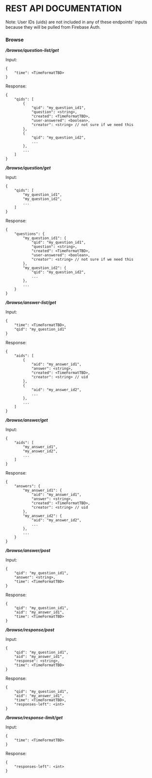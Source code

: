 # REST API DOCUMENTATION


Note: User IDs (uids) are not included in any of these endpoints' inputs because they will be pulled from Firebase Auth.

### Browse

***/browse/question-list/get***

Input:

```
{
    "time": <TimeFormatTBD>
}
```

Response: 

```
{
    "qids": [
        {
            "qid": "my_question_id1", 
            "question": <string>,
            "created": <TimeFormatTBD>,
            "user-answered": <boolean>,
            "creator": <string> // not sure if we need this
        }, 
        {
            "qid": "my_question_id2", 
            ...
        }, 
        ...
    ]
}
```

***/browse/question/get***

Input:

```
{
    "qids": [
        "my_question_id1", 
        "my_question_id2",
        ...
    ]
}
```

Response: 

```
{
    "questions": {
        "my_question_id1": {
            "qid": "my_question_id1",
            "question": <string>,
            "created": <TimeFormatTBD>,
            "user-answered": <boolean>,
            "creator": <string> // not sure if we need this
        }, 
        "my_question_id2": {
            "qid": "my_question_id2", 
            ...
        }, 
        ...
    }
}
```

***/browse/answer-list/get***

Input:

```
{
    "time": <TimeFormatTBD>,
    "qid": "my_question_id1"
}
```

Response: 

```
{
    "aids": [
        {
            "aid": "my_answer_id1", 
            "answer": <string>,
            "created": <TimeFormatTBD>,
            "creator": <string> // uid
        }, 
        {
            "aid": "my_answer_id2", 
            ...
        }, 
        ...
    ]
}
```

***/browse/answer/get***

Input:

```
{
    "aids": [
        "my_answer_id1", 
        "my_answer_id2",
        ...
    ]
}
```

Response: 

```
{
    "answers": {
        "my_answer_id1": {
            "aid": "my_answer_id1", 
            "answer": <string>,
            "created": <TimeFormatTBD>,
            "creator": <string> // uid
        }, 
        "my_answer_id2": {
            "aid": "my_answer_id2", 
            ...
        }, 
        ...
    }
}
```

***/browse/answer/post***

Input:

```
{
    "qid": "my_question_id1",
    "answer": <string>,
    "time": <TimeFormatTBD>
}
```

Response: 

```
{
    "qid": "my_question_id1",
    "aid": "my_answer_id1",
    "time": <TimeFormatTBD>
}
```

***/browse/response/post***

Input:

```
{
    "qid": "my_question_id1",
    "aid": "my_answer_id1",
    "response": <string>,
    "time": <TimeFormatTBD>
}
```

Response: 

```
{
    "qid": "my_question_id1",
    "aid": "my_answer_id1",
    "time": <TimeFormatTBD>, 
    "responses-left": <int>
}
```

***/browse/response-limit/get***

Input:

```
{
    "time": <TimeFormatTBD>
}
```

Response: 

```
{
    "responses-left": <int>
}
```


